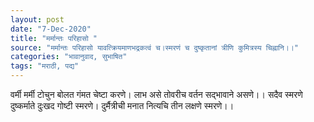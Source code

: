 ```yaml
---
layout: post
date: "7-Dec-2020"
title: "मर्मान्तः परिहासो "
source: "मर्मान्तः परिहासो यावत्क्रियमाणभद्रकत्वं च।स्मरणं च दुष्कृतानां त्रीणि कुमित्रस्य चिह्नानि।।"
categories: "भावानुवाद, सुभाषित"
tags: "मराठी, पद्य"
---
```


वर्मी मर्मी टोचुन बोलत गंमत चेष्टा करणे।
लाभ असे तोवरीच वर्तन सद्भावाने असणे।।
सदैव स्मरणे दुष्कर्माते दुःखद गोष्टी स्मरणे।
दुर्मैत्रीची मनात नित्यचि तीन लक्षणे स्मरणे।।

